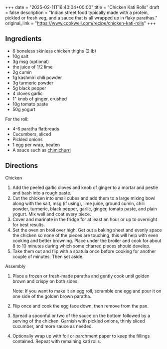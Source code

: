+++
date = "2025-02-11T16:40:04+00:00"
title = "Chicken Kati Rolls"
draft = false
description = "Indian street food typically made with a protein, pickled or fresh veg, and a sauce that is all wrapped up in flaky parathas."
original_link = "https://www.cookwell.com/recipe/chicken-kati-rolls"
+++

## Ingredients

- 6 boneless skinless chicken thighs (2 lb)
- 10g salt
- 3g msg (optional)
- the juice of 1/2 lime
- 2g cumin
- 1g kashmiri chili powder
- 3g turmeric powder
- 5g black pepper
- 4 cloves garlic
- 1" knob of ginger, crushed
- 10g tomato paste
- 50g yogurt

For the roll:

- 4-6 paratha flatbreads
- Cucumbers, sliced
- Pickled onions
- 1 egg per wrap, beaten
- A sauce such as [chimichurri](@/recipes/chimichurri.md)

## Directions

Chicken

1. Add the peeled garlic cloves and knob of ginger to a mortar and pestle and bash into a rough paste.
1. Cut the chicken into small cubes and add them to a large mixing bowl along with the salt, msg (if using), lime juice, ground cumin, chili powder, turmeric, black pepper, garlic, ginger, tomato paste, and plain yogurt. Mix well and coat every piece.
1. Cover and marinate in the fridge for at least an hour or up to overnight for best results.
1. Set the oven on broil over high.
   Get out a baking sheet and evenly space the chicken so none of the pieces are touching, this will help with even cooking and better browning. Place under the broiler and cook for about 8 to 10 minutes during which some charred pieces should develop.
1. Take them out and flip with a spatula once before cooking for another couple of minutes. Then set aside.

Assembly

1. Place a frozen or fresh-made paratha and gently cook until golden brown and crispy on both sides.

   Note: If you want to make it an egg roll, scramble one egg and pour it on one side of the golden brown paratha.

1. Flip once and cook the egg face down, then remove from the pan.
1. Spread a spoonful or two of the sauce on the bottom followed by a serving of the chicken. Garnish with pickled onions, thinly sliced cucumber, and more sauce as needed.
1. Optionally wrap up with foil or parchment paper to keep the fillings contained. Repeat with remaining kati rolls.
